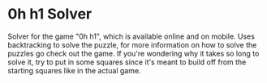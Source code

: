 # 0h h1 Solver
Solver for the game "0h h1", which is available online and on mobile.
Uses backtracking to solve the puzzle, for more information on how to solve the puzzles go check out the game.
If you're wondering why it takes so long to solve it, try to put in some squares since it's meant to build off from 
the starting squares like in the actual game.
